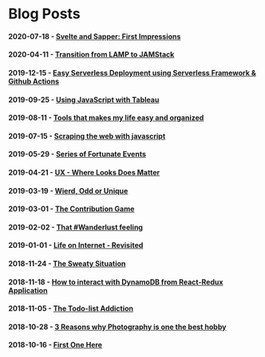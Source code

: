 # Blog Posts

#### 2020-07-18 - [Svelte and Sapper: First Impressions](https://vishwas.tech//blog/2020/07/18/svelte-sapper-first-impressions.html?utm_source=GitHub&utm_medium=GitHubRepo&utm_campaign=GitHubTraffic) 

#### 2020-04-11 - [Transition from LAMP to JAMStack](https://vishwas.tech//blog/2020/04/11/lamp-to-jam-stack.html?utm_source=GitHub&utm_medium=GitHubRepo&utm_campaign=GitHubTraffic) 

#### 2019-12-15 - [Easy Serverless Deployment using Serverless Framework & Github Actions](https://vishwas.tech//blog/2019/12/15/serverless-deployment-using-serverless-framework-github-actions.html?utm_source=GitHub&utm_medium=GitHubRepo&utm_campaign=GitHubTraffic) 

#### 2019-09-25 - [Using JavaScript with Tableau](https://vishwas.tech//blog/2019/09/25/using-javascript-with-tableau.html?utm_source=GitHub&utm_medium=GitHubRepo&utm_campaign=GitHubTraffic)

#### 2019-08-11 - [Tools that makes my life easy and organized](https://vishwas.tech//blog/2019/08/11/softwares-that-makes-life-easy-and-organized.html?utm_source=GitHub&utm_medium=GitHubRepo&utm_campaign=GitHubTraffic)

#### 2019-07-15 - [Scraping the web with javascript](https://vishwas.tech/blog/2019/07/15/scraping-with-javascript.html?utm_source=GitHub&utm_medium=GitHubRepo&utm_campaign=GitHubTraffic)

#### 2019-05-29 - [Series of Fortunate Events](https://vishwas.tech/blog/2019/05/29/series-of-fortunate-events.html?utm_source=GitHub&utm_medium=GitHubRepo&utm_campaign=GitHubTraffic)

#### 2019-04-21 - [UX - Where Looks Does Matter](https://vishwas.tech/blog/2019/04/21/user-experience.html?utm_source=GitHub&utm_medium=GitHubRepo&utm_campaign=GitHubTraffic)

#### 2019-03-19 - [Wierd, Odd or Unique](https://vishwas.tech/blog/2019/03/19/wierd.html?utm_source=GitHub&utm_medium=GitHubRepo&utm_campaign=GitHubTraffic)

#### 2019-03-01 - [The Contribution Game](https://vishwas.tech/blog/2019/03/01/contribution.html?utm_source=GitHub&utm_medium=GitHubRepo&utm_campaign=GitHubTraffic)

#### 2019-02-02 - [That #Wanderlust feeling](https://vishwas.tech/blog/2019/02/02/travel.html?utm_source=GitHub&utm_medium=GitHubRepo&utm_campaign=GitHubTraffic)

#### 2019-01-01 - [Life on Internet - Revisited](https://vishwas.tech/blog/2019/01/01/rewind.html?utm_source=GitHub&utm_medium=GitHubRepo&utm_campaign=GitHubTraffic)

#### 2018-11-24 - [The Sweaty Situation](https://vishwas.tech/blog/2018/11/24/hyperhidrosis.html?utm_source=GitHub&utm_medium=GitHubRepo&utm_campaign=GitHubTraffic)

#### 2018-11-18 - [How to interact with DynamoDB from React-Redux Application](https://vishwas.tech/blog/2018/11/18/react-redux-fetch-data-from-dynamodb.html?utm_source=GitHub&utm_medium=GitHubRepo&utm_campaign=GitHubTraffic)

#### 2018-11-05 - [The Todo-list Addiction](https://vishwas.tech/blog/2018/11/05/the-todolist-addiction.html?utm_source=GitHub&utm_medium=GitHubRepo&utm_campaign=GitHubTraffic)

#### 2018-10-28 - [3 Reasons why Photography is one the best hobby](https://vishwas.tech/blog/2018/10/28/photography.html?utm_source=GitHub&utm_medium=GitHubRepo&utm_campaign=GitHubTraffic)

#### 2018-10-16 - [First One Here](https://vishwas.tech/blog/2018/10/16/my-first-post.html?utm_source=GitHub&utm_medium=GitHubRepo&utm_campaign=GitHubTraffic)
